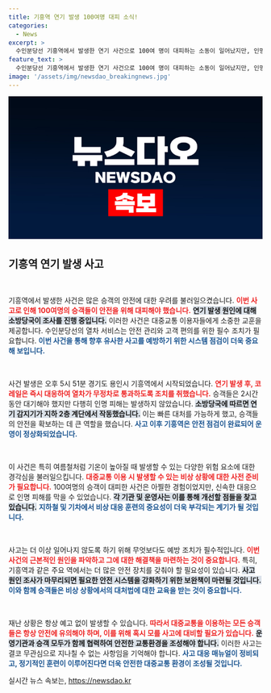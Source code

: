 ```yaml
---
title: 기흥역 연기 발생 100여명 대피 소식!
categories:
  - News
excerpt: >
  수인분당선 기흥역에서 발생한 연기 사건으로 100여 명이 대피하는 소동이 일어났지만, 인명피해는 없었습니다. 열차 운행은 정상화 되었으며, 사고 원인 조사가 진행 중입니다!
feature_text: >
  수인분당선 기흥역에서 발생한 연기 사건으로 100여 명이 대피하는 소동이 일어났지만, 인명피해는 없었습니다. 열차 운행은 정상화 되었으며, 사고 원인 조사가 진행 중입니다!
image: '/assets/img/newsdao_breakingnews.jpg'
---
```


<p><img src="/assets/img/newsdao_breakingnews.jpg" alt="flaretime 속보" /></p>

<h2 data-ke-size="size26">기흥역 연기 발생 사고</h2>

<p data-ke-size="size16">&nbsp;</p>

<p>기흥역에서 발생한 사건은 많은 승객의 안전에 대한 우려를 불러일으켰습니다. <b><span style="color: #ee2323;">이번 사고로 인해 100여명의 승객들이 안전을 위해 대피해야 했습니다.</span></b> <b><span style="background-color: #21538527;">연기 발생 원인에 대해 소방당국이 조사를 진행 중입니다.</span></b> 이러한 사건은 대중교통 이용자들에게 소중한 교훈을 제공합니다. 수인분당선의 열차 서비스는 안전 관리와 고객 편의를 위한 필수 조치가 필요합니다. <b><span style="color: #1a5490;">이번 사건을 통해 향후 유사한 사고를 예방하기 위한 시스템 점검이 더욱 중요해 보입니다.</span></b></p>

<p data-ke-size="size16">&nbsp;</p>

<p>사건 발생은 오후 5시 51분 경기도 용인시 기흥역에서 시작되었습니다. <b><span style="color: #ee2323;">연기 발생 후, 코레일은 즉시 대응하여 열차가 무정차로 통과하도록 조치를 취했습니다.</span></b> 승객들은 2시간 동안 대기해야 했지만 다행히 인명 피해는 발생하지 않았습니다. <b><span style="background-color: #21538527;">소방당국에 따르면 연기 감지기가 지하 2층 계단에서 작동했습니다.</span></b> 이는 빠른 대처를 가능하게 했고, 승객들의 안전을 확보하는 데 큰 역할을 했습니다. <b><span style="color: #1a5490;">사고 이후 기흥역은 안전 점검이 완료되어 운영이 정상화되었습니다.</span></b></p>

<p data-ke-size="size16">&nbsp;</p>

<p>이 사건은 특히 여름철처럼 기온이 높아질 때 발생할 수 있는 다양한 위험 요소에 대한 경각심을 불러일으킵니다. <b><span style="color: #ee2323;">대중교통 이용 시 발생할 수 있는 비상 상황에 대한 사전 준비가 필요합니다.</span></b> 100여명의 승객이 대피한 사건은 아찔한 경험이었지만, 신속한 대응으로 인명 피해를 막을 수 있었습니다. <b><span style="background-color: #21538527;">각 기관 및 운영사는 이를 통해 개선할 점들을 찾고 있습니다.</span></b> <b><span style="color: #1a5490;">지하철 및 기차에서 비상 대응 훈련의 중요성이 더욱 부각되는 계기가 될 것입니다.</span></b></p>

<p data-ke-size="size16">&nbsp;</p>

<p>사고는 더 이상 일어나지 않도록 하기 위해 무엇보다도 예방 조치가 필수적입니다. <b><span style="color: #ee2323;">이번 사건의 근본적인 원인을 파악하고 그에 대한 해결책을 마련하는 것이 중요합니다.</span></b> 특히, 기흥역과 같은 주요 역에서는 더 많은 안전 장치를 갖춰야 할 필요성이 있습니다. <b><span style="background-color: #21538527;">사고 원인 조사가 마무리되면 필요한 안전 시스템을 강화하기 위한 보완책이 마련될 것입니다.</span></b> <b><span style="color: #1a5490;">이와 함께 승객들은 비상 상황에서의 대처법에 대한 교육을 받는 것이 중요합니다.</span></b></p>

<p data-ke-size="size16">&nbsp;</p>

<p>재난 상황은 항상 예고 없이 발생할 수 있습니다. <b><span style="color: #ee2323;">따라서 대중교통을 이용하는 모든 승객들은 항상 안전에 유의해야 하며, 이를 위해 혹시 모를 사고에 대비할 필요가 있습니다.</span></b> <b><span style="background-color: #21538527;">운영기관과 승객 모두가 함께 협력하여 안전한 교통환경을 조성해야 합니다.</span></b> 이러한 사고는 결코 무관심으로 지나칠 수 없는 사항임을 기억해야 합니다. <b><span style="color: #1a5490;">사고 대응 매뉴얼이 정비되고, 정기적인 훈련이 이루어진다면 더욱 안전한 대중교통 환경이 조성될 것입니다.</span></b></p>
실시간 뉴스 속보는, <a href="https://newsdao.kr" rel="dofollow">https://newsdao.kr</a>


